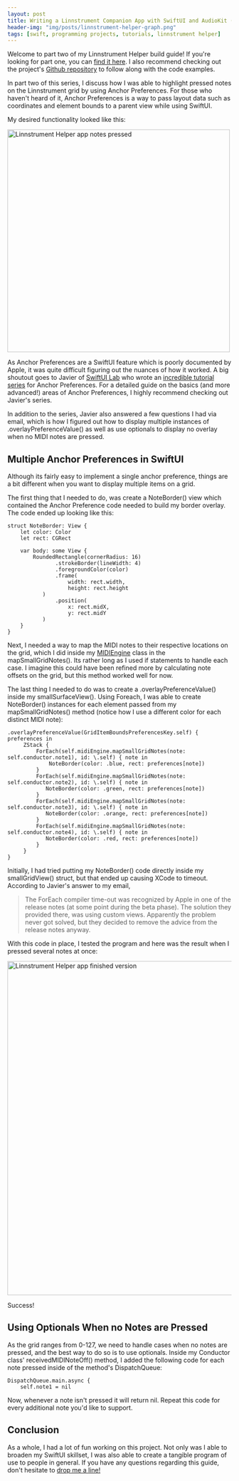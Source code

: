 ```yaml
---
layout: post
title: Writing a Linnstrument Companion App with SwiftUI and AudioKit (Part 2)
header-img: "img/posts/linnstrument-helper-graph.png"
tags: [swift, programming projects, tutorials, linnstrument helper]
---
```


Welcome to part two of my Linnstrument Helper build guide! If you're looking for part one, you can [find it here](https://markjames.dev/2020-05-06-writing-a-midi-controller-app-part-one/). I also recommend checking out the project's [Github repository](https://github.com/markjamesm/linnstrument-helper) to follow along with the code examples.

In part two of this series, I discuss how I was able to highlight pressed notes on the Linnstrument grid by using Anchor Preferences. For those who haven't heard of it, Anchor Preferences is a way to pass layout data such as coordinates and element bounds to a parent view while using SwiftUI.

My desired functionality looked like this:

<img width="500" alt="Linnstrument Helper app notes pressed" src="https://user-images.githubusercontent.com/20845425/81235206-65a89680-8fc8-11ea-8263-c4213f40e66c.png"> 

As Anchor Preferences are a SwiftUI feature which is poorly documented by Apple, it was quite difficult figuring out the nuances of how it worked. A big shoutout goes to Javier of [SwiftUI Lab](https://swiftui-lab.com/) who wrote an [incredible tutorial series](https://swiftui-lab.com/communicating-with-the-view-tree-part-1/) for Anchor Preferences. For a detailed guide on the basics (and more advanced!) areas of Anchor Preferences, I highly recommend checking out Javier's series.

In addition to the series, Javier also answered a few questions I had via email, which is how I figured out how to display multiple instances of .overlayPreferenceValue() as well as use optionals to display no overlay when no MIDI notes are pressed.

## Multiple Anchor Preferences in SwiftUI

Although its fairly easy to implement a single anchor preference, things are a bit different when you want to display multiple items on a grid.

The first thing that I needed to do, was create a NoteBorder() view which contained the Anchor Preference code needed to build my border overlay. The code ended up looking like this:

```
struct NoteBorder: View {
    let color: Color
    let rect: CGRect
    
    var body: some View {
        RoundedRectangle(cornerRadius: 16)
               .strokeBorder(lineWidth: 4)
               .foregroundColor(color)
               .frame(
                   width: rect.width,
                   height: rect.height
           )
               .position(
                   x: rect.midX,
                   y: rect.midY
           )
    }
}
```

Next, I needed a way to map the MIDI notes to their respective locations on the grid, which I did inside my [MIDIEngine](https://github.com/markjamesm/linnstrument-helper/blob/master/LinnstrumentHelper/Model/MIDIEngine.swift) class in the mapSmallGridNotes(). Its rather long as I used if statements to handle each case. I imagine this could have been refined more by calculating note offsets on the grid, but this method worked well for now.

The last thing I needed to do was to create a .overlayPreferenceValue() inside my smallSurfaceView(). Using Foreach, I was able to create NoteBorder() instances for each element passed from my mapSmallGridNotes() method (notice how I use a different color for each distinct MIDI note):

```
.overlayPreferenceValue(GridItemBoundsPreferencesKey.self) { preferences in
     ZStack {
         ForEach(self.midiEngine.mapSmallGridNotes(note: self.conductor.note1), id: \.self) { note in
             NoteBorder(color: .blue, rect: preferences[note])
         }
         ForEach(self.midiEngine.mapSmallGridNotes(note: self.conductor.note2), id: \.self) { note in
            NoteBorder(color: .green, rect: preferences[note])
         }
         ForEach(self.midiEngine.mapSmallGridNotes(note: self.conductor.note3), id: \.self) { note in
            NoteBorder(color: .orange, rect: preferences[note])
         }
         ForEach(self.midiEngine.mapSmallGridNotes(note: self.conductor.note4), id: \.self) { note in
            NoteBorder(color: .red, rect: preferences[note])
         }
     }
}
``` 
Initially, I had tried putting my NoteBorder() code directly inside my smallGridView() struct, but that ended up causing XCode to timeout. According to Javier's answer to my email, 

>The ForEach compiler time-out was recognized by Apple in one of the release notes (at some point during the beta phase). The solution they provided there, was using custom views. Apparently the problem never got solved, but they decided to remove the advice from the release notes anyway.

With this code in place, I tested the program and here was the result when I pressed several notes at once:

<img width="750" alt="Linnstrument Helper app finished version" src="https://user-images.githubusercontent.com/20845425/81113716-aaf89580-8eee-11ea-8732-0b1a486deceb.png"> 

Success!

## Using Optionals When no Notes are Pressed

As the grid ranges from 0-127, we need to handle cases when no notes are pressed, and the best way to do so is to use optionals. Inside my Conductor class' receivedMIDINoteOff() method, I added the following code for each note pressed inside of the method's DispatchQueue:

```
DispatchQueue.main.async {
    self.note1 = nil
```

Now, whenever a note isn't pressed it will return nil. Repeat this code for every additional note you'd like to support.

## Conclusion

As a whole, I had a lot of fun working on this project. Not only was I able to broaden my SwiftUI skillset, I was also able to create a tangible program of use to people in general. If you have any questions regarding this guide, don't hesitate to [drop me a line!](https://markjames.dev/contact)
